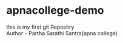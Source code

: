 # apnacollege-demo
this is my first git Repositry
<br>
Author - Partha Sarathi Santra(apna college)
